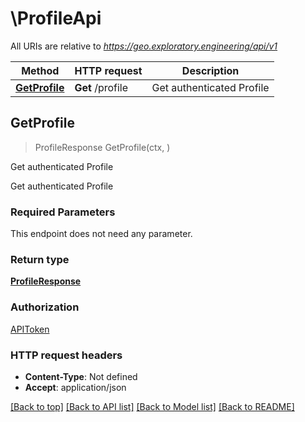 # \ProfileApi

All URIs are relative to *https://geo.exploratory.engineering/api/v1*

Method | HTTP request | Description
------------- | ------------- | -------------
[**GetProfile**](ProfileApi.md#GetProfile) | **Get** /profile | Get authenticated Profile



## GetProfile

> ProfileResponse GetProfile(ctx, )

Get authenticated Profile

Get authenticated Profile

### Required Parameters

This endpoint does not need any parameter.

### Return type

[**ProfileResponse**](ProfileResponse.md)

### Authorization

[APIToken](../README.md#APIToken)

### HTTP request headers

- **Content-Type**: Not defined
- **Accept**: application/json

[[Back to top]](#) [[Back to API list]](../README.md#documentation-for-api-endpoints)
[[Back to Model list]](../README.md#documentation-for-models)
[[Back to README]](../README.md)

